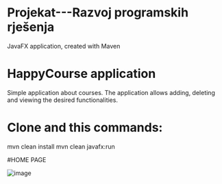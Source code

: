 # Projekat---Razvoj programskih rješenja
JavaFX application, created with Maven
# HappyCourse application
 
Simple application about courses. 
The application allows adding, deleting
and viewing the desired functionalities.

# Clone and this commands: 

mvn clean install 
mvn clean javafx:run


#HOME PAGE

![image](https://user-images.githubusercontent.com/80125386/220793269-53f7f8fb-42fd-4502-9e22-a7c1c9761849.png)

